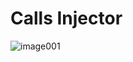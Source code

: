 # Calls Injector
![image001](https://user-images.githubusercontent.com/41573714/151985193-f920f203-e843-490f-9298-64d9373f81d4.gif)
